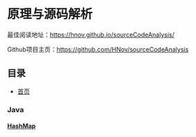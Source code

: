 # 原理与源码解析
最佳阅读地址：https://hnov.github.io/sourceCodeAnalysis/

Github项目主页：https://github.com/HNov/sourceCodeAnalysis

## 目录

- [首页](README.md)
 ### Java
   #### [HashMap](docs/HashMap(JDK8)知识汇总.md)
